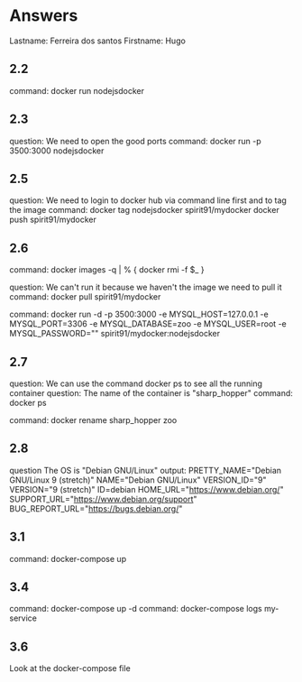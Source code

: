 # Answers

Lastname: Ferreira dos santos
Firstname: Hugo

## 2.2
command: docker run nodejsdocker

## 2.3
question: We need to open the good ports 
command: docker run -p 3500:3000 nodejsdocker

## 2.5
question: We need to login to docker hub via command line first and to tag the image
command: docker tag nodejsdocker spirit91/mydocker
docker push spirit91/mydocker

## 2.6
command: docker images -q | % { docker rmi -f $_ }

question: We can't run it because we haven't the image we need to pull it
command: docker pull spirit91/mydocker

command: docker run -d -p 3500:3000 -e MYSQL_HOST=127.0.0.1 -e MYSQL_PORT=3306 -e MYSQL_DATABASE=zoo -e MYSQL_USER=root -e MYSQL_PASSWORD="" spirit91/mydocker:nodejsdocker

## 2.7
question: We can use the command docker ps to see all the running container
question: The name of the container is "sharp_hopper"
command: docker ps

command: docker rename sharp_hopper zoo

## 2.8
question The OS is "Debian GNU/Linux"
output: PRETTY_NAME="Debian GNU/Linux 9 (stretch)"
NAME="Debian GNU/Linux"
VERSION_ID="9"
VERSION="9 (stretch)"
ID=debian
HOME_URL="https://www.debian.org/"
SUPPORT_URL="https://www.debian.org/support"
BUG_REPORT_URL="https://bugs.debian.org/"

## 3.1
command: docker-compose up

## 3.4
command: docker-compose up -d
command: docker-compose logs my-service

## 3.6
Look at the docker-compose file
